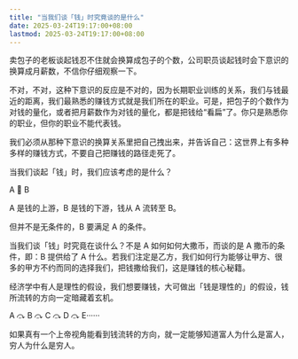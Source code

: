 ```yaml
---
title: "当我们谈「钱」时究竟谈的是什么"
date: 2025-03-24T19:17:00+08:00
lastmod: 2025-03-24T19:17:00+08:00
---
```


卖包子的老板谈起钱忍不住就会换算成包子的个数，公司职员谈起钱时会下意识的换算成月薪数，不信你仔细观察一下。

<!--more-->

不对，不对，这种下意识的反应是不对的，因为长期职业训练的关系，我们与钱最近的距离，我们最熟悉的赚钱方式就是我们所在的职业。可是，把包子的个数作为对钱的量化，或者把月薪数作为对钱的量化，都是把钱给“看扁”了。你只是熟悉你的职业，但你的职业不能代表钱。

我们必须从那种下意识的换算关系里把自己拽出来，并告诉自己：这世界上有多种多样的赚钱方式，不要自己把赚钱的路径走死了。

当我们谈起「钱」时，我们应该考虑的是什么？

A 🔁 B

A 是钱的上游，B 是钱的下游，钱从 A 流转至 B。

但并不是无条件的，B 要满足 A 的条件。

当我们谈「钱」时究竟在谈什么？不是 A 如何如何大撒币，而谈的是 A 撒币的条件，即：B 提供给了 A 什么。若我们注定是乙方，我们如何行为能够让甲方、很多的甲方不约而同的选择我们，把钱撒给我们，这是赚钱的核心秘籍。

经济学中有人是理性的假设，我们想要赚钱，大可做出「钱是理性的」的假设，钱所流转的方向一定暗藏着玄机。

A ⤼ B ⤼ C ⤼ D ⤼ E······

如果真有一个上帝视角能看到钱流转的方向，就一定能够知道富人为什么是富人，穷人为什么是穷人。